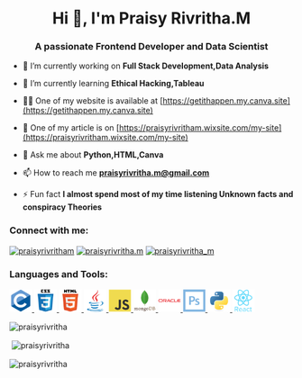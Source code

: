 <h1 align="center">Hi 👋, I'm Praisy Rivritha.M</h1>
<h3 align="center">A passionate Frontend Developer and Data Scientist</h3>

- 🔭 I’m currently working on **Full Stack Development,Data Analysis**

- 🌱 I’m currently learning **Ethical Hacking,Tableau**

- 👨‍💻 One of my website is available at [https://getithappen.my.canva.site](https://getithappen.my.canva.site)

- 📝 One of my article is on [https://praisyrivritham.wixsite.com/my-site](https://praisyrivritham.wixsite.com/my-site)

- 💬 Ask me about **Python,HTML,Canva**

- 📫 How to reach me **praisyrivritha.m@gmail.com**

- ⚡ Fun fact **I almost spend most of my time listening Unknown facts and conspiracy Theories**

<h3 align="left">Connect with me:</h3>
<p align="left">
<a href="https://twitter.com/praisyrivritham" target="blank"><img align="center" src="https://raw.githubusercontent.com/rahuldkjain/github-profile-readme-generator/master/src/images/icons/Social/twitter.svg" alt="praisyrivritham" height="30" width="40" /></a>
<a href="https://www.linkedin.com/in/praisy-rivritha-m-585279225/" target="blank"><img align="center" src="https://raw.githubusercontent.com/rahuldkjain/github-profile-readme-generator/master/src/images/icons/Social/linked-in-alt.svg" alt="praisyrivritha.m" height="30" width="40" /></a>
<a href="https://www.hackerrank.com/praisyrivritha_m" target="blank"><img align="center" src="https://raw.githubusercontent.com/rahuldkjain/github-profile-readme-generator/master/src/images/icons/Social/hackerrank.svg" alt="praisyrivritha_m" height="30" width="40" /></a>
</p>

<h3 align="left">Languages and Tools:</h3>
<p align="left"> <a href="https://www.cprogramming.com/" target="_blank" rel="noreferrer"> <img src="https://raw.githubusercontent.com/devicons/devicon/master/icons/c/c-original.svg" alt="c" width="40" height="40"/> </a> <a href="https://www.w3schools.com/css/" target="_blank" rel="noreferrer"> <img src="https://raw.githubusercontent.com/devicons/devicon/master/icons/css3/css3-original-wordmark.svg" alt="css3" width="40" height="40"/> </a> <a href="https://www.w3.org/html/" target="_blank" rel="noreferrer"> <img src="https://raw.githubusercontent.com/devicons/devicon/master/icons/html5/html5-original-wordmark.svg" alt="html5" width="40" height="40"/> </a> <a href="https://www.java.com" target="_blank" rel="noreferrer"> <img src="https://raw.githubusercontent.com/devicons/devicon/master/icons/java/java-original.svg" alt="java" width="40" height="40"/> </a> <a href="https://developer.mozilla.org/en-US/docs/Web/JavaScript" target="_blank" rel="noreferrer"> <img src="https://raw.githubusercontent.com/devicons/devicon/master/icons/javascript/javascript-original.svg" alt="javascript" width="40" height="40"/> </a> <a href="https://www.mongodb.com/" target="_blank" rel="noreferrer"> <img src="https://raw.githubusercontent.com/devicons/devicon/master/icons/mongodb/mongodb-original-wordmark.svg" alt="mongodb" width="40" height="40"/> </a> <a href="https://www.oracle.com/" target="_blank" rel="noreferrer"> <img src="https://raw.githubusercontent.com/devicons/devicon/master/icons/oracle/oracle-original.svg" alt="oracle" width="40" height="40"/> </a> <a href="https://www.photoshop.com/en" target="_blank" rel="noreferrer"> <img src="https://raw.githubusercontent.com/devicons/devicon/master/icons/photoshop/photoshop-line.svg" alt="photoshop" width="40" height="40"/> </a> <a href="https://www.python.org" target="_blank" rel="noreferrer"> <img src="https://raw.githubusercontent.com/devicons/devicon/master/icons/python/python-original.svg" alt="python" width="40" height="40"/> </a> <a href="https://reactjs.org/" target="_blank" rel="noreferrer"> <img src="https://raw.githubusercontent.com/devicons/devicon/master/icons/react/react-original-wordmark.svg" alt="react" width="40" height="40"/> </a> </p>

<p><img align="center" src="https://github-readme-stats.vercel.app/api/top-langs?username=praisyrivritha&show_icons=true&locale=en&layout=compact" alt="praisyrivritha" /></p>
<p>&nbsp;<img align="center" src="https://github-readme-stats.vercel.app/api?username=praisyrivritha&show_icons=true&locale=en" alt="praisyrivritha" /></p>

<p><img align="center" src="https://github-readme-streak-stats.herokuapp.com/?user=praisyrivritha&" alt="praisyrivritha" /></p>
